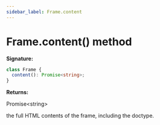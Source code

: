 ```yaml
---
sidebar_label: Frame.content
---
```


# Frame.content() method

**Signature:**

```typescript
class Frame {
  content(): Promise<string>;
}
```

**Returns:**

Promise&lt;string&gt;

the full HTML contents of the frame, including the doctype.
